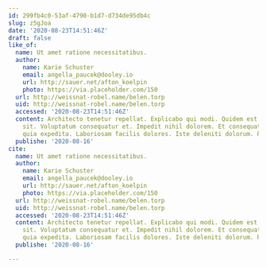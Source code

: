 ```yaml
---
id: 299fb4c0-53af-4790-b1d7-d734de95db4c
slug: z5gJoa
date: '2020-08-23T14:51:46Z'
draft: false
like_of:
  name: Ut amet ratione necessitatibus.
  author:
    name: Karie Schuster
    email: angella_paucek@dooley.io
    url: http://sauer.net/afton_koelpin
    photo: https://via.placeholder.com/150
  url: http://weissnat-robel.name/belen.torp
  uid: http://weissnat-robel.name/belen.torp
  accessed: '2020-08-23T14:51:46Z'
  content: Architecto tenetur repellat. Explicabo qui modi. Quidem est ut. Nobis nihil
    sit. Voluptatum consequatur et. Impedit nihil dolorem. Et consequatur fuga. Necessitatibus
    quia expedita. Laboriosam facilis dolores. Iste deleniti dolorum. Rerum quia repre.
  publishe: '2020-08-16'
cite:
  name: Ut amet ratione necessitatibus.
  author:
    name: Karie Schuster
    email: angella_paucek@dooley.io
    url: http://sauer.net/afton_koelpin
    photo: https://via.placeholder.com/150
  url: http://weissnat-robel.name/belen.torp
  uid: http://weissnat-robel.name/belen.torp
  accessed: '2020-08-23T14:51:46Z'
  content: Architecto tenetur repellat. Explicabo qui modi. Quidem est ut. Nobis nihil
    sit. Voluptatum consequatur et. Impedit nihil dolorem. Et consequatur fuga. Necessitatibus
    quia expedita. Laboriosam facilis dolores. Iste deleniti dolorum. Rerum quia repre.
  publishe: '2020-08-16'

---
```



